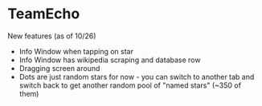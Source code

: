 # TeamEcho
New features (as of 10/26)
- Info Window when tapping on star
- Info Window has wikipedia scraping and database row
- Dragging screen around
- Dots are just random stars for now - you can switch to another tab and switch back to get another random pool of "named stars" (~350 of them)
